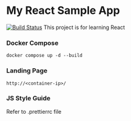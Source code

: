 # My React Sample App #
[![Build Status](https://dev.azure.com/nsth-devsecops/nsth-room-reservation/_apis/build/status/bankierubybank.nsth-room-reservation?branchName=main)](https://dev.azure.com/nsth-devsecops/nsth-room-reservation/_build/latest?definitionId=5&branchName=main)
This project is for learning React

### Docker Compose
```
docker compose up -d --build
```

### Landing Page
```
http://<container-ip>/
```

### JS Style Guide
Refer to .prettierrc file